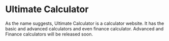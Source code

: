 # Ultimate Calculator
As the name suggests, Ultimate Calculator is a calculator website. It has the basic and advanced calculators and even finance calculator.
Advanced and Finance calculators will be released soon.

